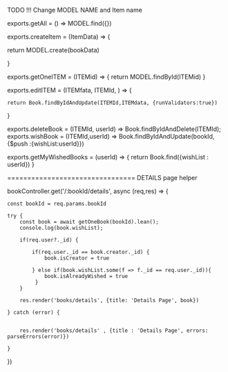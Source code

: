 TODO !!! Change MODEL NAME and Item name 

exports.getAll = () => MODEL.find({})

exports.createItem = (ItemData) => {

  return  MODEL.create(bookData)

}

exports.getOneITEM = (ITEMid) => {
    return MODEL.findById(ITEMid)
}

exports.editITEM = (ITEMfata, ITEMId, ) => {
    

    return Book.findByIdAndUpdate(ITEMId,ITEMdata, {runValidators:true})
}

exports.deleteBook = (ITEMId, userId) => Book.findByIdAndDelete(ITEMId);
exports.wishBook = (ITEMId,userId) => Book.findByIdAndUpdate(bookId, {$push :{wishList:userId}})

exports.getMyWishedBooks = (userId) => {
  return Book.find({wishList : userId})
}



================================
DETAILS page helper


bookController.get('/:bookId/details', async (req,res) => {

    const bookId = req.params.bookId

    try {
        const book = await getOneBook(bookId).lean();
        console.log(book.wishList);
       
        if(req.user?._id) {
           
            if(req.user._id == book.creator._id) {
                book.isCreator = true
                
            } else if(book.wishList.some(f => f._id == req.user._id)){
                book.isAlreadyWished = true
             }
        }
            
        res.render('books/details', {title: 'Details Page', book})
        
    } catch (error) {
        

        res.render('books/details' , {title : 'Details Page', errors: parseErrors(error)})
        
    }
})
